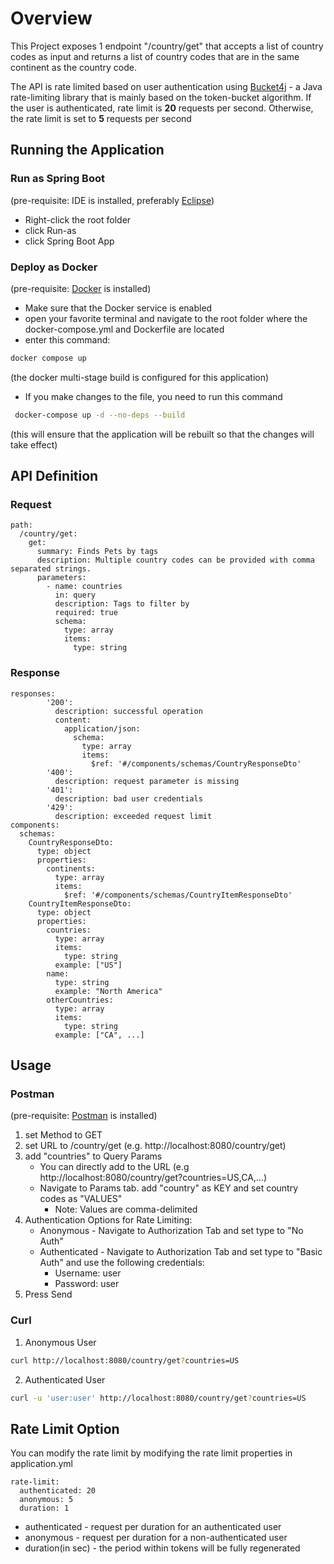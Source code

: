 # Overview

This Project exposes 1 endpoint "/country/get" that accepts a list of country codes as input and returns a list of country codes that are in the same continent as the country code.

The API is rate limited based on user authentication using [Bucket4j](https://bucket4j.com/) - a Java rate-limiting library that is mainly based on the token-bucket algorithm. If the user is authenticated, rate limit is **20** requests per second. Otherwise, the rate limit is set to **5** requests per second

## Running the Application

### Run as Spring Boot
(pre-requisite: IDE is installed, preferably [Eclipse](https://spring.io/tools))
- Right-click the root folder
- click Run-as
- click Spring Boot App

### Deploy as Docker
(pre-requisite: [Docker](https://www.docker.com/products/docker-desktop/) is installed)
- Make sure that the Docker service is enabled
- open your favorite terminal and navigate to the root folder where the docker-compose.yml and Dockerfile are located
- enter this command:
```bash
docker compose up
```
(the docker multi-stage build is configured for this application)
- If you make changes to the file, you need to run this command
```bash
 docker-compose up -d --no-deps --build
```
(this will ensure that the application will be rebuilt so that the changes will take effect)

## API Definition
### Request
```
path:
  /country/get:
    get:
      summary: Finds Pets by tags
      description: Multiple country codes can be provided with comma separated strings. 
      parameters:
        - name: countries
          in: query
          description: Tags to filter by
          required: true
          schema:
            type: array
            items:
              type: string
```
### Response
```
responses:
        '200':
          description: successful operation
          content:
            application/json:
              schema:
                type: array
                items:
                  $ref: '#/components/schemas/CountryResponseDto'          
        '400':
          description: request parameter is missing
        '401':
          description: bad user credentials
        '429':
          description: exceeded request limit
components:
  schemas:
    CountryResponseDto:
      type: object
      properties:
        continents:
          type: array
          items:
            $ref: '#/components/schemas/CountryItemResponseDto'  
    CountryItemResponseDto:
      type: object
      properties:
        countries: 
          type: array
          items:
            type: string
          example: ["US"]
        name:
          type: string
          example: "North America"
        otherCountries:
          type: array
          items:
            type: string
          example: ["CA", ...]
```

## Usage
### Postman
(pre-requisite: [Postman](https://www.postman.com/downloads/) is installed)
1. set Method to GET
2. set URL to <host>/country/get (e.g. http://localhost:8080/country/get)
3. add "countries" to Query Params
   - You can directly add to the URL (e.g http://localhost:8080/country/get?countries=US,CA,...)
   - Navigate to Params tab. add "country" as KEY and set country codes as "VALUES"
       * Note: Values are comma-delimited
4. Authentication Options for Rate Limiting:
   - Anonymous - Navigate to Authorization Tab and set type to "No Auth"
   - Authenticated - Navigate to Authorization Tab and set type to "Basic Auth" and use the following credentials:
      * Username: user
      * Password: user
5. Press Send

### Curl
1. Anonymous User
```bash
curl http://localhost:8080/country/get?countries=US
```
2. Authenticated User
```bash
curl -u 'user:user' http://localhost:8080/country/get?countries=US
```

## Rate Limit Option
You can modify the rate limit by modifying the rate limit properties in application.yml
```
rate-limit:
  authenticated: 20
  anonymous: 5
  duration: 1
```
- authenticated - request per duration for an authenticated user
- anonymous - request per duration for a non-authenticated user
- duration(in sec) - the period within tokens will be fully regenerated

